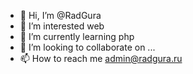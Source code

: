 - 👋 Hi, I’m @RadGura
- 👀 I’m interested web
- 🌱 I’m currently learning php
- 💞️ I’m looking to collaborate on ...
- 📫 How to reach me admin@radgura.ru

<!---
neorad/neorad is a ✨ special ✨ repository because its `README.md` (this file) appears on your GitHub profile.
You can click the Preview link to take a look at your changes.
--->
